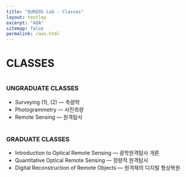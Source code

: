 ```yaml
---
title: "QUREOS Lab - Classes"
layout: textlay
excerpt: "AOA"
sitemap: false
permalink: /aoa.html
---
```



<h1 style = "margin-bottom:20px;"> CLASSES </h1>
<h3 style="font-sizeL 30px; margin-top: 40px;">UNGRADUATE CLASSES</h3>
<ul>
    <li>Surveying (1), (2)  — 측량학</li>
    <li>Photogrammetry  — 사진측량</li>
    <li>Remote Sensing  — 원격탐사</li>
</ul>

<h3 style="font-sizeL 30px; margin-top: 40px;">GRADUATE CLASSES</h3>
<ul>
    <li>Introduction to Optical Remote Sensing  —  광학원격탐사 개론</li>
    <li>Quantitative Optical Remote Sensing  —  정량적 원격탐사</li>
    <li>Digital Reconstruction of Remote Objects  —  원격체의 디지털 형상복원</li>
</ul>

<br><br><br>
